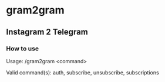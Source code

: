 # gram2gram
## Instagram 2 Telegram

### How to use
Usage: /gram2gram \<command\>

Valid command(s): auth, subscribe, unsubscribe, subscriptions
